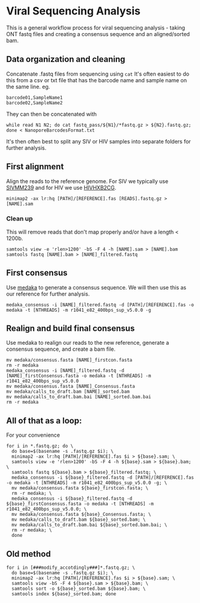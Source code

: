 # Viral Sequencing Analysis
This is a general workflow process for viral sequencing analysis - taking ONT fastq files and creating a consensus sequence and an aligned/sorted bam.

## Data organization and cleaning
Concatenate .fastq files from sequencing using `cat`
It's often easiest to do this from a csv or txt file that has the barcode name and sample name on the same line.
eg.
```
barcode01,SampleName1
barcode02,SampleName2
```
They can then be concatenated with
```{shell}
while read N1 N2; do cat fastq_pass/${N1}/*fastq.gz > ${N2}.fastq.gz; done < NanoporeBarcodesFormat.txt
```
It's then often best to split any SIV or HIV samples into separate folders for further analysis.

## First alignment
Align the reads to the reference genome. For SIV we typically use [SIVMM239](https://www.ncbi.nlm.nih.gov/nucleotide/M33262) and for HIV we use [HIVHXB2CG](https://www.ncbi.nlm.nih.gov/nucleotide/K03455).
```{shell}
minimap2 -ax lr:hq [PATH]/[REFERENCE].fas [READS].fastq.gz > [NAME].sam
```
### Clean up
This will remove reads that don't map properly and/or have a length < 1200b.
```{shell}
samtools view -e 'rlen>1200' -bS -F 4 -h [NAME].sam > [NAME].bam
samtools fastq [NAME].bam > [NAME]_filtered.fastq
```
## First consensus
Use [medaka](https://github.com/nanoporetech/medaka) to generate a consensus sequence. We will then use this as our reference for further analysis.
```{shell}
medaka_consensus -i [NAME]_filtered.fastq -d [PATH]/[REFERENCE].fas -o medaka -t [NTHREADS] -m r1041_e82_400bps_sup_v5.0.0 -g
```
## Realign and build final consensus
Use medaka to realign our reads to the new reference, generate a consensus sequence, and create a bam file.
```{shell}
mv medaka/consensus.fasta [NAME]_firstcon.fasta
rm -r medaka
medaka_consensus -i [NAME]_filtered.fastq -d [NAME]_firstConsensus.fasta -o medaka -t [NTHREADS] -m r1041_e82_400bps_sup_v5.0.0
mv medaka/consensus.fasta [NAME]_Consensus.fasta
mv medaka/calls_to_draft.bam [NAME]_sorted.bam
mv medaka/calls_to_draft.bam.bai [NAME]_sorted.bam.bai
rm -r medaka
```

## All of that as a loop:
For your convenience
```{shell}
for i in *.fastq.gz; do \
  do base=$(basename -s .fastq.gz $i); \
  minimap2 -ax lr:hq [PATH]/[REFERENCE].fas $i > ${base}.sam; \
  samtools view -e 'rlen>1200' -bS -F 4 -h ${base}.sam > ${base}.bam; \
  samtools fastq ${base}.bam > ${base}_filtered.fastq; \
  medaka_consensus -i ${base}_filtered.fastq -d [PATH]/[REFERENCE].fas -o medaka -t [NTHREADS] -m r1041_e82_400bps_sup_v5.0.0 -g; \
  mv medaka/consensus.fasta ${base}_firstcon.fasta; \
  rm -r medaka; \
  medaka_consensus -i ${base}_filtered.fastq -d ${base}_firstConsensus.fasta -o medaka -t [NTHREADS] -m r1041_e82_400bps_sup_v5.0.0; \
  mv medaka/consensus.fasta ${base}_Consensus.fasta; \
  mv medaka/calls_to_draft.bam ${base}_sorted.bam; \
  mv medaka/calls_to_draft.bam.bai ${base}_sorted.bam.bai; \
  rm -r medaka; \
  done
```

## Old method
```{shell}
for i in [###modify_accotdingly###]*.fastq.gz; \
  do base=$(basename -s .fastq.gz $i); \
  minimap2 -ax lr:hq [PATH]/[REFERENCE].fas $i > ${base}.sam; \
  samtools view -bS -F 4 ${base}.sam > ${base}.bam; \
  samtools sort -o ${base}_sorted.bam ${base}.bam; \
  samtools index ${base}_sorted.bam; done
```
